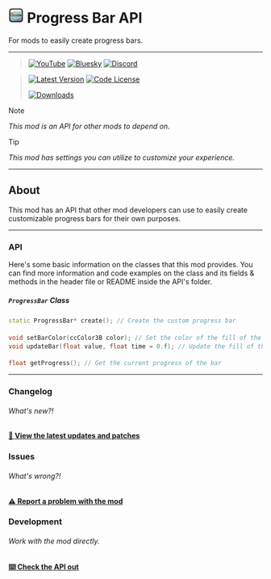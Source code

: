 # [<img src="logo.png" width="30" alt="The mod's logo." />](https://www.geode-sdk.org/mods/cheeseworks.progressbarapi) Progress Bar API
For mods to easily create progress bars.

---

> [<img alt="YouTube" src="https://img.shields.io/youtube/channel/subscribers/UCi2M6N_ff1UC6MyfWzKQvgg?style=for-the-badge&logo=youtube&logoColor=ffffff&label=YouTube">](https://www.youtube.com/@cheese_works/) [<img alt="Bluesky" src="https://img.shields.io/badge/dynamic/json?url=https%3A%2F%2Fpublic.api.bsky.app%2Fxrpc%2Fapp.bsky.actor.getProfile%2F%3Factor%3Dcheeseworks.gay&query=%24.followersCount&style=for-the-badge&logo=bluesky&logoColor=ffffff&label=Bluesky">](https://bsky.app/profile/cheeseworks.gay) [<img alt="Discord" src="https://img.shields.io/discord/460081436637134859?style=for-the-badge&logo=discord&logoColor=ffffff&label=Discord">](https://dsc.gg/cubic)

> [<img alt="Latest Version" src="https://img.shields.io/github/v/release/BlueWitherer/ProgressBarAPI?include_prereleases&sort=semver&display_name=release&style=for-the-badge&logo=github&logoColor=ffffff&label=Version">](../../releases/) [<img alt="Code License" src="https://img.shields.io/github/license/BlueWitherer/ProgressBarAPI?style=for-the-badge&logo=gnu&logoColor=ffffff&label=License">](LICENSE.md)
>  
> [<img alt="Downloads" src="https://img.shields.io/github/downloads/BlueWitherer/ProgressBarAPI/total?style=for-the-badge&logo=geode&logoColor=ffffff&label=Downloads">](https://www.geode-sdk.org/mods/cheeseworks.progressbarapi)

> [!NOTE]
> *This mod is an API for other mods to depend on.*

> [!TIP]
> *This mod has settings you can utilize to customize your experience.*

---

## About
This mod has an API that other mod developers can use to easily create customizable progress bars for their own purposes.

---

### API
Here's some basic information on the classes that this mod provides. You can find more information and code examples on the class and its fields & methods in the header file or README inside the API's folder.

##### `ProgressBar` Class
```cpp
static ProgressBar* create(); // Create the custom progress bar

void setBarColor(ccColor3B color); // Set the color of the fill of the bar
void updateBar(float value, float time = 0.f); // Update the fill of the bar

float getProgress(); // Get the current progress of the bar
```

---

### Changelog
###### What's new?!
**[📜 View the latest updates and patches](./changelog.md)**

### Issues
###### What's wrong?!
**[⚠️ Report a problem with the mod](../../issues/)**

### Development
###### Work with the mod directly.
**[⌨️ Check the API out](./incl/)**